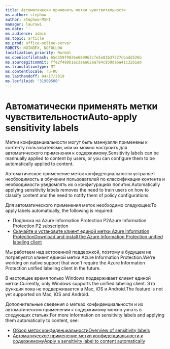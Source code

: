 ```yaml
---
title: Автоматически применять метки чувствительности
ms.author: stephow
author: stephow-MSFT
manager: laurawi
ms.date: ''
ms.audience: admin
ms.topic: article
ms.prod: office-online-server
ROBOTS: NOINDEX, NOFOLLOW
localization_priority: Normal
ms.openlocfilehash: 65d359f9826e689963cfe5e83b37227cbadd526b
ms.sourcegitcommit: ffe2f489b1ac3aae62aa784c959da6a41c3261eb
ms.translationtype: MT
ms.contentlocale: ru-RU
ms.lasthandoff: 04/17/2019
ms.locfileid: "31909500"
---
```

# <a name="auto-apply-sensitivity-labels"></a><span data-ttu-id="896d7-102">Автоматически применять метки чувствительности</span><span class="sxs-lookup"><span data-stu-id="896d7-102">Auto-apply sensitivity labels</span></span>

<span data-ttu-id="896d7-103">Метки конфиденциальности могут быть маннуалли применены к контенту пользователями, или их можно настроить для автоматического применения к содержимому.</span><span class="sxs-lookup"><span data-stu-id="896d7-103">Sensitivity labels can be mannually applied to content by users, or you can configure them to be automatically applied to content.</span></span>

<span data-ttu-id="896d7-104">Автоматическое применение меток конфиденциальности устраняет необходимость в обучении пользователей по классификации контента и необходимости уведомлять их о конфигурациях политик.</span><span class="sxs-lookup"><span data-stu-id="896d7-104">Automatically applying sensitivity labels removes the need to train users on how to classify content and the need to notify them of policy configurations.</span></span>

<span data-ttu-id="896d7-105">Для автоматического применения меток необходимо следующее:</span><span class="sxs-lookup"><span data-stu-id="896d7-105">To apply labels automatically, the following is required:</span></span>

- <span data-ttu-id="896d7-106">Подписка на Azure Information Protection P2</span><span class="sxs-lookup"><span data-stu-id="896d7-106">Azure Information Protection P2 subscription</span></span>
- [<span data-ttu-id="896d7-107">Скачайте и установите клиент единой метки Azure Information Protection</span><span class="sxs-lookup"><span data-stu-id="896d7-107">Download and install the Azure Information Protection unified labeling client</span></span>](https://docs.microsoft.com/en-us/azure/information-protection/rms-client/install-unifiedlabelingclient-app)

<span data-ttu-id="896d7-108">Мы работаем над встроенной поддержкой, поэтому в будущем не потребуется клиент единой метки Azure Information Protection.</span><span class="sxs-lookup"><span data-stu-id="896d7-108">We're working on native support that won't require the Azure Information Protection unified labeling client in the future.</span></span>

<span data-ttu-id="896d7-109">В настоящее время только Windows поддерживает клиент единой метки.</span><span class="sxs-lookup"><span data-stu-id="896d7-109">Currently, only Windows supports the unified labeling client.</span></span>  <span data-ttu-id="896d7-110">Эта функция пока не поддерживается в Mac, iOS и Android.</span><span class="sxs-lookup"><span data-stu-id="896d7-110">The feature is not yet supported on Mac, iOS and Android.</span></span>

<span data-ttu-id="896d7-111">Дополнительные сведения о метках конфиденциальности и их автоматическом применении к содержимому можно узнать в следующих статьях:</span><span class="sxs-lookup"><span data-stu-id="896d7-111">For more information on sensitivity labels and applying them automatically to content,  see:</span></span>

- [<span data-ttu-id="896d7-112">Обзор меток конфиденциальности</span><span class="sxs-lookup"><span data-stu-id="896d7-112">Overview of sensitivity labels</span></span>](https://docs.microsoft.com/en-us/office365/securitycompliance/sensitivity-labels)
- [<span data-ttu-id="896d7-113">Автоматическое применение метки конфиденциальности к содержимому</span><span class="sxs-lookup"><span data-stu-id="896d7-113">Apply a sensitivity label to content automatically</span></span>](https://docs.microsoft.com/en-us/office365/securitycompliance/apply_sensitivity_label_automatically)